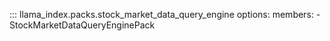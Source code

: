 ::: llama_index.packs.stock_market_data_query_engine
options:
members: - StockMarketDataQueryEnginePack
